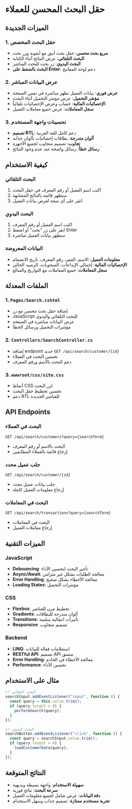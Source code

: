 # حقل البحث المحسن للعملاء

## الميزات الجديدة

### 1. حقل البحث المخصص

- **مربع بحث محسن**: حقل بحث أنيق مع أيقونة وزر بحث
- **البحث التلقائي**: عرض النتائج أثناء الكتابة
- **البحث اليدوي**: زر بحث للبحث المباشر
- **البحث بالضغط على Enter**: دعم لوحة المفاتيح

### 2. عرض البيانات المباشر

- **عرض فوري**: بيانات العميل تظهر مباشرة في نفس الصفحة
- **مؤشر التحميل**: عرض مؤشر التحميل أثناء البحث
- **الإحصائيات المالية**: حساب وعرض الإحصائيات تلقائياً
- **سجل المعاملات**: عرض جميع معاملات العميل

### 3. تحسينات واجهة المستخدم

- **تصميم RTL**: دعم كامل للغة العربية
- **ألوان متدرجة**: بطاقات إحصائيات بألوان جذابة
- **تجاوب**: تصميم متجاوب لجميع الأجهزة
- **رسائل خطأ**: رسائل واضحة عند عدم وجود النتائج

## كيفية الاستخدام

### البحث التلقائي

1. اكتب اسم العميل أو رقم المعرف في حقل البحث
2. ستظهر قائمة بالنتائج المشابهة
3. انقر على أي نتيجة لعرض بيانات العميل

### البحث اليدوي

1. اكتب اسم العميل أو رقم المعرف
2. انقر على زر "بحث" أو اضغط Enter
3. ستظهر بيانات العميل مباشرة

### البيانات المعروضة

- **معلومات العميل**: الاسم، العمر، رقم المعرف، تاريخ الانضمام
- **الإحصائيات المالية**: إجمالي الإيداعات، السحوبات، الرصيد الحالي
- **سجل المعاملات**: جميع المعاملات مع التواريخ والمبالغ

## الملفات المعدلة

### 1. `Pages/Search.cshtml`

- إضافة حقل بحث محسن مع زر
- JavaScript للبحث التلقائي واليدوي
- عرض البيانات مباشرة في الصفحة
- مؤشرات التحميل ورسائل الخطأ

### 2. `Controllers/SearchController.cs`

- إضافة endpoint جديد `GET /api/search/customer/{id}`
- تحسين البحث في العملاء
- دعم البحث بالاسم ورقم المعرف

### 3. `wwwroot/css/site.css`

- أنماط CSS لزر البحث
- تحسين تخطيط حقل البحث
- دعم RTL للعناصر الجديدة

## API Endpoints

### البحث في العملاء

```
GET /api/search/customers?query={searchTerm}
```

- البحث بالاسم أو رقم المعرف
- إرجاع قائمة بالعملاء المطابقين

### جلب عميل محدد

```
GET /api/search/customer/{id}
```

- جلب بيانات عميل محدد
- إرجاع معلومات العميل كاملة

### البحث في المعاملات

```
GET /api/search/transactions?query={searchTerm}
```

- البحث في المعاملات
- إرجاع معاملات العميل

## الميزات التقنية

### JavaScript

- **Debouncing**: تأخير البحث لتحسين الأداء
- **Async/Await**: معالجة الطلبات بشكل غير متزامن
- **Error Handling**: معالجة الأخطاء بشكل صحيح
- **Loading States**: مؤشرات التحميل

### CSS

- **Flexbox**: تخطيط مرن للعناصر
- **Gradients**: ألوان متدرجة للبطاقات
- **Transitions**: تأثيرات انتقالية سلسة
- **Responsive**: تصميم متجاوب

### Backend

- **LINQ**: استعلامات فعالة للبيانات
- **RESTful API**: تصميم API متسق
- **Error Handling**: معالجة الأخطاء في الخادم
- **Performance**: تحسين الأداء

## مثال على الاستخدام

```javascript
// البحث التلقائي
searchInput.addEventListener("input", function () {
  const query = this.value.trim();
  if (query.length > 0) {
    performSearch(query);
  }
});

// البحث اليدوي
searchButton.addEventListener("click", function () {
  const query = searchInput.value.trim();
  if (query.length > 0) {
    loadCustomerData(query);
  }
});
```

## النتائج المتوقعة

- **سهولة الاستخدام**: واجهة بسيطة وبديهية
- **سرعة البحث**: نتائج فورية
- **دقة البيانات**: عرض شامل لجميع معلومات العميل
- **تجربة مستخدم ممتازة**: تصميم جذاب وسهل الاستخدام

